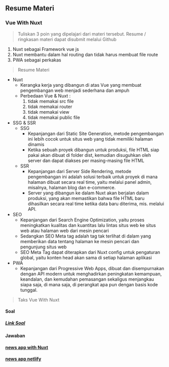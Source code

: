 ## Resume Materi 
### Vue With Nuxt

> Tuliskan 3 poin yang dipelajari dari materi tersebut. Resume / ringkasan materi dapat disubmit melalui Github
1.  Nuxt sebagai Framework vue js
2.  Nuxt membantu dalam hal routing dan tidak harus membuat file route
3.  PWA sebagai perkakas

> Resume Materi
-   Nuxt
    -   Kerangka kerja yang dibangun di atas Vue yang membuat pengembangan web menjadi sederhana dan ampuh
    -   Perbedaan Vue & Nuxt :
        1.  tidak memakai src file
        2.  tidak memakai router
        3.  tidak memakai view
        3.  tidak memakai public file
-   SSG & SSR
    -   SSG
        -   Kepanjangan dari Static Site Generation, metode pengembangan ini lebih cocok untuk situs web yang tidak memiliki halaman dinamis
        -   Ketika sebuah proyek dibangun untuk produksi, file HTML siap pakai akan dibuat di folder dist, kemudian disuguhkan oleh server dan dapat diakses per masing-masing file HTML
    -   SSR
        -   Kepanjangan dari Server Side Rendering, metode pengembangan ini adalah solusi terbaik untuk proyek di mana halaman dibuat secara real time, yaitu melalui panel admin, misalnya, halaman blog dan e-commerce.
        -   Server yang dibangun ke dalam Nuxt akan berjalan dalam produksi, yang akan memastikan bahwa file HTML baru dihasilkan secara real time ketika data baru diterima, mis. melalui API.
-   SEO
    -   Kepanjangan dari Search Engine Optimization, yaitu proses meningkatkan kualitas dan kuantitas lalu lintas situs web ke situs web atau halaman web dari mesin pencari
    -   Sedangkan SEO Meta tag adalah tag tak terlihat di dalam <head> yang memberikan data tentang halaman ke mesin pencari dan pengunjung situs web
    -   SEO Meta Tag dapat diterapkan dari Nuxt config untuk pengaturan global, yaitu konten head akan sama di setiap halaman aplikasi
-   PWA
    -   Kepanjangan dari Progressive Web Apps, dibuat dan disempurnakan dengan API modern untuk menghadirkan peningkatan kemampuan, keandalan, dan kemudahan pemasangan sekaligus menjangkau siapa saja, di mana saja, di perangkat apa pun dengan basis kode tunggal.

> Taks Vue With Nuxt
#### Soal
##### [Link Soal](https://docs.google.com/presentation/d/1mCytOsTqyzEuFrnaKMhe3U-5CTH4K9MNQoPxjmWB-qI/edit#slide=id.g8bce5440c3_0_0)

#### Jawaban
#### [news app with Nuxt](../news-nuxt/pages/index.vue)
#### [news app netlify](https://news-app-nuxt-abd-aziz.netlify.app/)